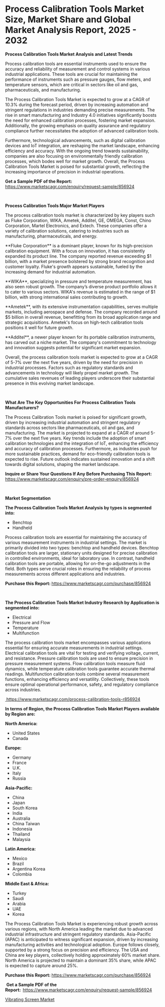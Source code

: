 <p><h1>Process Calibration Tools Market Size, Market Share and Global Market Analysis Report, 2025 - 2032</h1></p><p><strong>Process Calibration Tools Market Analysis and Latest Trends</strong></p>
<p><p>Process calibration tools are essential instruments used to ensure the accuracy and reliability of measurement and control systems in various industrial applications. These tools are crucial for maintaining the performance of instruments such as pressure gauges, flow meters, and temperature sensors, which are critical in sectors like oil and gas, pharmaceuticals, and manufacturing.</p><p>The Process Calibration Tools Market is expected to grow at a CAGR of 10.3% during the forecast period, driven by increasing automation and stringent regulations in industries demanding precise measurements. The rise in smart manufacturing and Industry 4.0 initiatives significantly boosts the need for enhanced calibration processes, fostering market expansion. Additionally, the growing emphasis on quality assurance and regulatory compliance further necessitates the adoption of advanced calibration tools.</p><p>Furthermore, technological advancements, such as digital calibration devices and IoT integration, are reshaping the market landscape, enhancing efficiency and accuracy. With the ongoing trend towards sustainability, companies are also focusing on environmentally friendly calibration processes, which bodes well for market growth. Overall, the Process Calibration Tools Market is poised for substantial growth, reflecting the increasing importance of precision in industrial operations.</p></p>
<p><strong>Get a Sample PDF of the Report:&nbsp;</strong> <a href="https://www.marketscagr.com/enquiry/request-sample/856924?utm_campaign=2039&utm_medium=2&utm_source=Github&utm_content=ia&utm_term=17022025&utm_id=process-calibration-tools">https://www.marketscagr.com/enquiry/request-sample/856924</a></p>
<p>&nbsp;</p>
<p><strong>Process Calibration Tools Major Market Players</strong></p>
<p><p>The process calibration tools market is characterized by key players such as Fluke Corporation, WIKA, Ametek, Additel, GE, OMEGA, Const, Chino Corporation, Martel Electronics, and Extech. These companies offer a variety of calibration solutions, catering to industries such as manufacturing, pharmaceuticals, and energy.</p><p>**Fluke Corporation** is a dominant player, known for its high-precision calibration equipment. With a focus on innovation, it has consistently expanded its product line. The company reported revenue exceeding $1 billion, with a market presence bolstered by strong brand recognition and customer loyalty. Fluke's growth appears sustainable, fueled by the increasing demand for industrial automation.</p><p>**WIKA**, specializing in pressure and temperature measurement, has also seen robust growth. The company’s diverse product portfolio allows it to cater to various sectors. WIKA's revenue is estimated in the range of $1 billion, with strong international sales contributing to growth.</p><p>**Ametek**, with its extensive instrumentation capabilities, serves multiple markets, including aerospace and defense. The company recorded around $5 billion in overall revenue, benefitting from its broad application range and strategic acquisitions. Ametek's focus on high-tech calibration tools positions it well for future growth.</p><p>**Additel**, a newer player known for its portable calibration instruments, has carved out a niche market. The company's commitment to technology and innovation suggests potential for significant market expansion.</p><p>Overall, the process calibration tools market is expected to grow at a CAGR of 5-7% over the next five years, driven by the need for precision in industrial processes. Factors such as regulatory standards and advancements in technology will likely propel market growth. The cumulative sales revenues of leading players underscore their substantial presence in this evolving market landscape.</p></p>
<p>&nbsp;</p>
<p><strong>What Are The Key Opportunities For Process Calibration Tools Manufacturers?</strong></p>
<p><p>The Process Calibration Tools market is poised for significant growth, driven by increasing industrial automation and stringent regulatory standards across sectors like pharmaceuticals, oil and gas, and manufacturing. The market is projected to expand at a CAGR of around 5-7% over the next five years. Key trends include the adoption of smart calibration technologies and the integration of IoT, enhancing the efficiency and accuracy of calibration processes. Furthermore, as industries push for more sustainable practices, demand for eco-friendly calibration tools is expected to rise. Future outlook indicates sustained innovation and a shift towards digital solutions, shaping the market landscape.</p></p>
<p><strong>Inquire or Share Your Questions If Any Before Purchasing This Report:</strong> <a href="https://www.marketscagr.com/enquiry/pre-order-enquiry/856924?utm_campaign=2039&utm_medium=2&utm_source=Github&utm_content=ia&utm_term=17022025&utm_id=process-calibration-tools">https://www.marketscagr.com/enquiry/pre-order-enquiry/856924</a></p>
<p>&nbsp;</p>
<p><strong>Market Segmentation</strong></p>
<p><strong>The Process Calibration Tools Market Analysis by types is segmented into:</strong></p>
<p><ul><li>Benchtop</li><li>Handheld</li></ul></p>
<p><p>Process calibration tools are essential for maintaining the accuracy of various measurement instruments in industrial settings. The market is primarily divided into two types: benchtop and handheld devices. Benchtop calibration tools are larger, stationary units designed for precise calibration in controlled environments, ideal for laboratory use. In contrast, handheld calibration tools are portable, allowing for on-the-go adjustments in the field. Both types serve crucial roles in ensuring the reliability of process measurements across different applications and industries.</p></p>
<p><strong>Purchase this Report:&nbsp;</strong><a href="https://www.marketscagr.com/purchase/856924?utm_campaign=2039&utm_medium=2&utm_source=Github&utm_content=ia&utm_term=17022025&utm_id=process-calibration-tools">https://www.marketscagr.com/purchase/856924</a></p>
<p>&nbsp;</p>
<p><strong>The Process Calibration Tools Market Industry Research by Application is segmented into:</strong></p>
<p><ul><li>Electrical</li><li>Pressure and Flow</li><li>Temperature</li><li>Multifunction</li></ul></p>
<p><p>The process calibration tools market encompasses various applications essential for ensuring accurate measurements in industrial settings. Electrical calibration tools are vital for testing and verifying voltage, current, and resistance. Pressure calibration tools are used to ensure precision in pressure measurement systems. Flow calibration tools measure fluid dynamics, while temperature calibration tools guarantee accurate thermal readings. Multifunction calibration tools combine several measurement functions, enhancing efficiency and versatility. Collectively, these tools ensure optimal operational performance, safety, and regulatory compliance across industries.</p></p>
<p><a href="https://www.marketscagr.com/process-calibration-tools-r856924?utm_campaign=2039&utm_medium=2&utm_source=Github&utm_content=ia&utm_term=17022025&utm_id=process-calibration-tools">&nbsp;https://www.marketscagr.com/process-calibration-tools-r856924</a></p>
<p><strong>In terms of Region, the Process Calibration Tools Market Players available by Region are:</strong></p>
<p>
    <p> <strong> North America: </strong>
        <ul>
            <li>United States</li>
            <li>Canada</li>
        </ul>
        </p> 
    <p> <strong> Europe: </strong>
        <ul>
            <li>Germany</li>
            <li>France</li>
            <li>U.K.</li>
            <li>Italy</li>
            <li>Russia</li>
        </ul>
        </p> 
    <p> <strong> Asia-Pacific: </strong>
        <ul>
            <li>China</li>
            <li>Japan</li>
            <li>South Korea</li>
            <li>India</li>
            <li>Australia</li>
            <li>China Taiwan</li>
            <li>Indonesia</li>
            <li>Thailand</li>
            <li>Malaysia</li>
        </ul>
        </p> 
    <p> <strong> Latin America: </strong>
        <ul>
            <li>Mexico</li>
            <li>Brazil</li>
            <li>Argentina Korea</li>
            <li>Colombia</li>
        </ul>
        </p> 
    <p> <strong> Middle East & Africa: </strong>
        <ul>
            <li>Turkey</li>
            <li>Saudi</li>
            <li>Arabia</li>
            <li>UAE</li>
            <li>Korea</li>
        </ul>
    </p>
    </p>
<p><p>The Process Calibration Tools Market is experiencing robust growth across various regions, with North America leading the market due to advanced industrial infrastructure and stringent regulatory standards. Asia-Pacific (APAC) is anticipated to witness significant expansion, driven by increasing manufacturing activities and technological adoption. Europe follows closely, supported by a strong focus on precision and efficiency. The USA and China are key players, collectively holding approximately 60% market share. North America is projected to maintain a dominant 35% share, while APAC is expected to capture around 25%.</p></p>
<p><strong>Purchase this Report: </strong><a href="https://www.marketscagr.com/purchase/856924?utm_campaign=2039&utm_medium=2&utm_source=Github&utm_content=ia&utm_term=17022025&utm_id=process-calibration-tools">https://www.marketscagr.com/purchase/856924</a></p>
<p>&nbsp;<strong>Get a Sample PDF of the Report:&nbsp;&nbsp;</strong><a href="https://www.marketscagr.com/enquiry/request-sample/856924?utm_campaign=2039&utm_medium=2&utm_source=Github&utm_content=ia&utm_term=17022025&utm_id=process-calibration-tools">https://www.marketscagr.com/enquiry/request-sample/856924</a></p>
<p><strong></strong></p>
<p><p><a href="https://github.com/AKSHATREPORTPRIME/Market-Research-Report-List-7/blob/main/vibrating-screen-market.md?utm_campaign=2039&utm_medium=2&utm_source=Github&utm_content=ia&utm_term=17022025&utm_id=process-calibration-tools">Vibrating Screen Market</a></p></p>